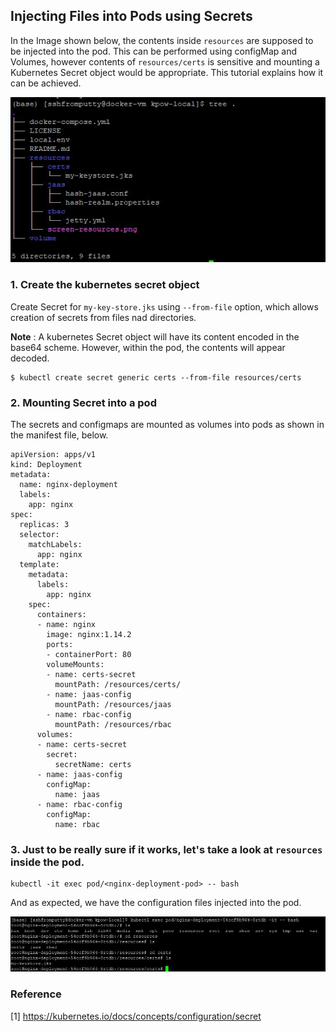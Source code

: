 ## Injecting Files into Pods using Secrets

In the Image shown below, the contents inside <code>resources</code> are supposed to be injected into the pod. This can be performed using configMap and Volumes, however contents of <code>resources/certs</code> is sensitive and mounting a Kubernetes Secret object would be appropriate. This tutorial explains how it can be achieved.

<img src="https://github.com/reusin/kubernetes-tutorial/blob/main/images/folder%20structure.JPG"/>

### 1. Create the kubernetes secret object

Create Secret for <code>my-key-store.jks</code> using <code>--from-file</code> option, which allows creation of secrets from files nad directories.

**Note** : A kubernetes Secret object will have its content encoded in the base64 scheme. However, within the pod, the contents will appear decoded.

```
$ kubectl create secret generic certs --from-file resources/certs
```

### 2. Mounting Secret into a pod

The secrets and configmaps are mounted as volumes into pods as shown in the manifest file, below.

```
apiVersion: apps/v1
kind: Deployment
metadata:
  name: nginx-deployment
  labels:
    app: nginx
spec:
  replicas: 3
  selector:
    matchLabels:
      app: nginx
  template:
    metadata:
      labels:
        app: nginx
    spec:
      containers:
      - name: nginx
        image: nginx:1.14.2
        ports:
        - containerPort: 80
        volumeMounts:
        - name: certs-secret
          mountPath: /resources/certs/
        - name: jaas-config
          mountPath: /resources/jaas
        - name: rbac-config
          mountPath: /resources/rbac
      volumes:
      - name: certs-secret
        secret:
          secretName: certs
      - name: jaas-config
        configMap:
          name: jaas
      - name: rbac-config
        configMap:
          name: rbac

```

### 3. Just to be really sure if it works, let's take a look at <code>resources</code> inside the pod.

```
kubectl -it exec pod/<nginx-deployment-pod> -- bash
```

And as expected, we have the configuration files injected into the pod.

<img src="https://github.com/reusin/kubernetes-tutorial/blob/main/images/reallyverifysecret.JPG"/>

<h3>Reference</h3>

[1] https://kubernetes.io/docs/concepts/configuration/secret

